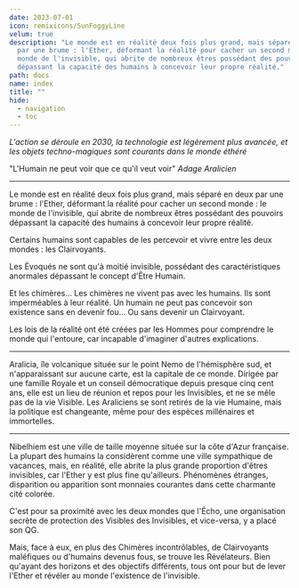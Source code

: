 ```yaml
---
date: 2023-07-01
icon: remixicons/SunFoggyLine
velum: true
description: "Le monde est en réalité deux fois plus grand, mais séparé en deux
  par une brume : l'Ether, déformant la réalité pour cacher un second monde : le
  monde de l'invisible, qui abrite de nombreux êtres possédant des pouvoirs
  dépassant la capacité des humains à concevoir leur propre réalité."
path: docs
name: index
title: ""
hide:
  - navigation
  - toc
---
```

_L'action se déroule en 2030, la technologie est légèrement plus avancée, et les objets techno-magiques sont courants dans le monde éthéré_

"L'Humain ne peut voir que ce qu'il veut voir" _Adage Aralicien_

---

Le monde est en réalité deux fois plus grand, mais séparé en deux par une brume : l'Ether, déformant la réalité pour cacher un second monde : le monde de l'invisible, qui abrite de nombreux êtres possédant des pouvoirs dépassant la capacité des humains à concevoir leur propre réalité.

Certains humains sont capables de les percevoir et vivre entre les deux mondes : les Clairvoyants.

Les Évoqués ne sont qu'à moitié invisible, possédant des caractéristiques anormales dépassant le concept d'Être Humain.

Et les chimères… Les chimères ne vivent pas avec les humains. Ils sont imperméables à leur réalité. Un humain ne peut pas concevoir son existence sans en devenir fou… Ou sans devenir un Clairvoyant.

Les lois de la réalité ont été créées par les Hommes pour comprendre le monde qui l'entoure, car incapable d'imaginer d'autres explications.

---

Aralicia, île volcanique située sur le point Nemo de l'hémisphère sud, et n'apparaissant sur aucune carte, est la capitale de ce monde. Dirigée par une famille Royale et un conseil démocratique depuis presque cinq cent ans, elle est un lieu de réunion et repos pour les Invisibles, et ne se mêle pas de la vie Visible. Les Araliciens se sont retirés de la vie Humaine, mais la politique est changeante, même pour des espèces millénaires et immortelles.

---

Nibelhiem est une ville de taille moyenne située sur la côte d'Azur française. La plupart des humains la considèrent comme une ville sympathique de vacances, mais, en réalité, elle abrite la plus grande proportion d'êtres invisibles, car l'Ether y est plus fine qu'ailleurs. Phénomènes étranges, disparition ou apparition sont monnaies courantes dans cette charmante cité colorée.

C'est pour sa proximité avec les deux mondes que l'Écho, une organisation secrète de protection des Visibles des Invisibles, et vice-versa, y a placé son QG.

Mais, face à eux, en plus des Chimères incontrôlables, de Clairvoyants maléfiques ou d'humains devenus fous, se trouve les Révélateurs. Bien qu'ayant des horizons et des objectifs différents, tous ont pour but de lever l'Ether et révéler au monde l'existence de l'invisible.